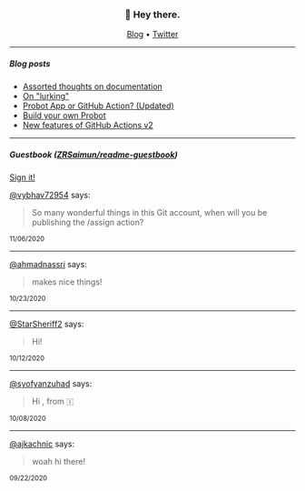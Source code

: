 <h3 align="center">👋 Hey there.</h3>

<p align="center">
  <a href="https://zrsaimun.blogspot.com">Blog</a> •
  <a href="https://twitter.com/zrsaimun">Twitter</a>
</p>

---

##### Blog posts

<!--START_SECTION:posts-->
* [Assorted thoughts on documentation](https:&#x2F;&#x2F;jasonet.co&#x2F;posts&#x2F;thoughts-on-docs&#x2F;)
* [On &quot;lurking&quot;](https:&#x2F;&#x2F;jasonet.co&#x2F;posts&#x2F;on-lurking&#x2F;)
* [Probot App or GitHub Action? (Updated)](https:&#x2F;&#x2F;jasonet.co&#x2F;posts&#x2F;probot-app-or-github-action-v2&#x2F;)
* [Build your own Probot](https:&#x2F;&#x2F;jasonet.co&#x2F;posts&#x2F;build-your-own-probot&#x2F;)
* [New features of GitHub Actions v2](https:&#x2F;&#x2F;jasonet.co&#x2F;posts&#x2F;new-features-of-github-actions&#x2F;)
<!--END_SECTION:posts-->

---

##### Guestbook ([ZRSaimun/readme-guestbook](https://github.com/JasonEtco/readme-guestbook))

<a href="https://readme-guestbook.now.sh">Sign it!</a>

<!--START_SECTION:guestbook-->
[@vybhav72954](https://github.com/vybhav72954) says:

> So many wonderful things in this Git account, when will you be publishing the /assign action?

<sup>11/06/2020</sup>


---

[@ahmadnassri](https://github.com/ahmadnassri) says:

>  makes nice things!

<sup>10/23/2020</sup>


---

[@StarSheriff2](https://github.com/StarSheriff2) says:

> Hi!

<sup>10/12/2020</sup>


---

[@syofyanzuhad](https://github.com/syofyanzuhad) says:

> Hi , from 🇮

<sup>10/08/2020</sup>


---

[@ajkachnic](https://github.com/ajkachnic) says:

> woah hi there!

<sup>09/22/2020</sup>

<!--END_SECTION:guestbook-->
<!--GUESTBOOK_LIST [{"name":"vybhav72954","message":"So many wonderful things in this Git account, when will you be publishing the /assign action?","date":"11/06/2020"},{"name":"ahmadnassri","message":"Jason makes nice things!","date":"10/23/2020"},{"name":"StarSheriff2","message":"Hi!","date":"10/12/2020"},{"name":"syofyanzuhad","message":"Hi Jason, from 🇮","date":"10/08/2020"},{"name":"ajkachnic","message":"woah hi there!","date":"09/22/2020"}]-->
